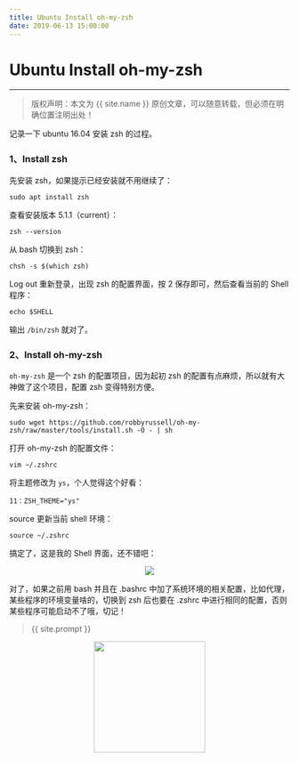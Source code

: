 ```yaml
---
title: Ubuntu Install oh-my-zsh
date: 2019-06-13 15:00:00
---
```

# Ubuntu Install oh-my-zsh
***
> 版权声明：本文为 {{ site.name }} 原创文章，可以随意转载，但必须在明确位置注明出处！

记录一下 ubuntu 16.04 安装 zsh 的过程。
### 1、Install zsh
先安装 zsh，如果提示已经安装就不用继续了：
```
sudo apt install zsh
```
查看安装版本 5.1.1（current）：
```
zsh --version
```
从 bash 切换到 zsh：
```
chsh -s $(which zsh)
```
Log out 重新登录，出现 zsh 的配置界面，按 2 保存即可，然后查看当前的 Shell 程序：
```
echo $SHELL
```
输出 `/bin/zsh` 就对了。
### 2、Install oh-my-zsh
`oh-my-zsh` 是一个 zsh 的配置项目，因为起初 zsh 的配置有点麻烦，所以就有大神做了这个项目，配置 zsh 变得特别方便。

先来安装 oh-my-zsh：
```
sudo wget https://github.com/robbyrussell/oh-my-zsh/raw/master/tools/install.sh -O - | sh
```
打开 oh-my-zsh 的配置文件：
```
vim ~/.zshrc
```
将主题修改为 `ys`，个人觉得这个好看：
```
11：ZSH_THEME="ys"
```
source 更新当前 shell 环境：
```
source ~/.zshrc
```
搞定了，这是我的 Shell 界面，还不错吧：

<div  align="center">
<img src="{{ site.url }}/images/ubuntu_config/my_zsh.png"/>
</div>

对了，如果之前用 bash 并且在 .bashrc 中加了系统环境的相关配置，比如代理，某些程序的环境变量啥的，切换到 zsh 后也要在 .zshrc 中进行相同的配置，否则某些程序可能启动不了哦，切记！

> {{ site.prompt }}

<div  align="center">
<img src="{{ site.url }}/images/wechart.jpg" width = "200" height = "200"/>